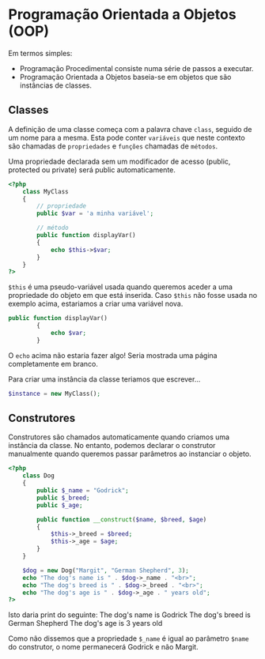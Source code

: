 # Programação Orientada a Objetos (OOP)

Em termos simples:
- Programação Procedimental consiste numa série de passos a executar.
- Programação Orientada a Objetos baseia-se em objetos que são instâncias de classes.

## Classes

A definição de uma classe começa com a palavra chave `class`, seguido de um nome para a mesma.
Esta pode conter `variáveis` que neste contexto são chamadas de `propriedades` e `funções` chamadas de `métodos`.

Uma propriedade declarada sem um modificador de acesso (public, protected ou private) será public automaticamente.

```php
<?php
    class MyClass
    {
        // propriedade
        public $var = 'a minha variável';

        // método
        public function displayVar() 
        {
            echo $this->$var;
        }
    }
?>
```

`$this` é uma pseudo-variável usada quando queremos aceder a uma propriedade do objeto em que está inserida. Caso `$this` não fosse usada no exemplo acima, estariamos a criar uma variável nova.

```php
public function displayVar() 
        {
            echo $var;
        }
```
O `echo` acima não estaria fazer algo! Seria mostrada uma página completamente em branco.

Para criar uma instância da classe teriamos que escrever...
```php
$instance = new MyClass();
```

## Construtores

Construtores são chamados automaticamente quando criamos uma instância da classe. No entanto, podemos declarar o construtor manualmente quando queremos passar parâmetros ao instanciar o objeto.

```php
<?php
    class Dog
    {
        public $_name = "Godrick";
        public $_breed;
        public $_age;

        public function __construct($name, $breed, $age) 
        {
            $this->_breed = $breed;
            $this->_age = $age;
        }
    }

    $dog = new Dog("Margit", "German Shepherd", 3);
    echo "The dog's name is " . $dog->_name . "<br>";
    echo "The dog's breed is " . $dog->_breed . "<br>";
    echo "The dog's age is " . $dog->_age . " years old";
?>
```

Isto daria print do seguinte:
The dog's name is Godrick
The dog's breed is German Shepherd
The dog's age is 3 years old

Como não dissemos que a propriedade `$_name` é igual ao parâmetro `$name` do construtor, o nome permanecerá Godrick e não Margit.

